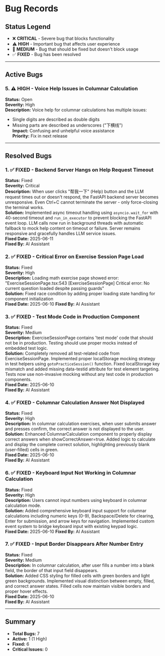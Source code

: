 # Bug Records

## Status Legend

- ❌ **CRITICAL** - Severe bug that blocks functionality
- ⚠️ **HIGH** - Important bug that affects user experience
- 🔧 **MEDIUM** - Bug that should be fixed but doesn't block usage
- ✅ **FIXED** - Bug has been resolved

---

## Active Bugs

### 5. ⚠️ **HIGH** - Voice Help Issues in Columnar Calculation

**Status:** Open  
**Severity:** High  
**Description:** Voice help for columnar calculations has multiple issues:

- Single digits are described as double digits
- Missing parts are described as underscores ("下横线")  
  **Impact:** Confusing and unhelpful voice assistance  
  **Priority:** Fix in next release

---

## Resolved Bugs

### 1. ✅ **FIXED** - Backend Server Hangs on Help Request Timeout

**Status:** Fixed  
**Severity:** Critical  
**Description:** When user clicks "帮我一下" (Help) button and the LLM request times out or doesn't respond, the FastAPI backend server becomes unresponsive. Even Ctrl+C cannot terminate the server - only force-closing the terminal works.  
**Solution:** Implemented async timeout handling using `asyncio.wait_for` with 40-second timeout and `run_in_executor` to prevent blocking the FastAPI event loop. LLM calls now run in background threads with automatic fallback to mock help content on timeout or failure. Server remains responsive and gracefully handles LLM service issues.  
**Fixed Date:** 2025-06-11  
**Fixed By:** AI Assistant

### 2. ✅ **FIXED** - Critical Error on Exercise Session Page Load

**Status:** Fixed  
**Severity:** High  
**Description:** Loading math exercise page showed error: "ExerciseSessionPage.tsx:543 [ExerciseSessionPage] Critical error: No current question loaded despite passing guards"  
**Solution:** Fixed race condition by adding proper loading state handling for component initialization  
**Fixed Date:** 2025-06-10
**Fixed By:** AI Assistant

### 3. ✅ **FIXED** - Test Mode Code in Production Component

**Status:** Fixed  
**Severity:** Medium  
**Description:** ExerciseSessionPage contains 'test mode' code that should not be in production. Testing should use proper mocks instead of embedded test logic.  
**Solution:** Completely removed all test-related code from ExerciseSessionPage. Implemented proper localStorage mocking strategy in test helpers using `gotoPracticeSession()` function. Fixed localStorage key mismatch and added missing data-testid attribute for test element targeting. Tests now use non-invasive mocking without any test code in production components.  
**Fixed Date:** 2025-06-10  
**Fixed By:** AI Assistant

### 4. ✅ **FIXED** - Columnar Calculation Answer Not Displayed

**Status:** Fixed  
**Severity:** High  
**Description:** In columnar calculation exercises, when user submits answer and presses confirm, the correct answer is not displayed to the user.  
**Solution:** Enhanced ColumnarCalculation component to properly display correct answers when showCorrectAnswer=true. Added logic to calculate and display the complete correct solution, highlighting previously blank (user-filled) cells in green.  
**Fixed Date:** 2025-06-10  
**Fixed By:** AI Assistant

### 6. ✅ **FIXED** - Keyboard Input Not Working in Columnar Calculation

**Status:** Fixed  
**Severity:** High  
**Description:** Users cannot input numbers using keyboard in columnar calculation mode.  
**Solution:** Added comprehensive keyboard input support for columnar calculations including numeric keys (0-9), Backspace/Delete for clearing, Enter for submission, and arrow keys for navigation. Implemented custom event system to bridge keyboard input with existing keypad logic.  
**Fixed Date:** 2025-06-10
**Fixed By:** AI Assistant

### 7. ✅ **FIXED** - Input Border Disappears After Number Entry

**Status:** Fixed  
**Severity:** Medium  
**Description:** In columnar calculation, after user fills a number into a blank field, the border of that input field disappears.  
**Solution:** Added CSS styling for filled cells with green borders and light green backgrounds. Implemented visual distinction between empty, filled, and correct answer states. Filled cells now maintain visible borders and proper hover effects.  
**Fixed Date:** 2025-06-10  
**Fixed By:** AI Assistant

---

## Summary

- **Total Bugs:** 7
- **Active:** 1 (1 High)
- **Fixed:** 6
- **Critical Issues:** 0
